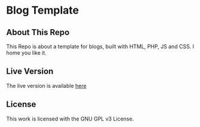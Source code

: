 # Blog Template

  ## About This Repo

  This Repo is about a template for blogs, built with HTML, PHP, JS and CSS. I home you like it.

  ## Live Version 

  The live version is available [here](http://mrriky54.github.io/blog)

  ## License
  
  This work is licensed with the GNU GPL v3 License.
